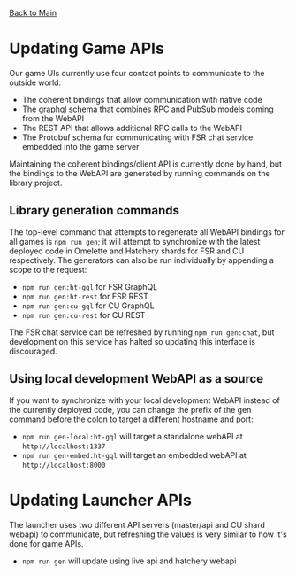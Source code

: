 [Back to Main](../README.md)

# Updating Game APIs

Our game UIs currently use four contact points to communicate to the outside world:

- The coherent bindings that allow communication with native code
- The graphql schema that combines RPC and PubSub models coming from the WebAPI
- The REST API that allows additional RPC calls to the WebAPI
- The Protobuf schema for communicating with FSR chat service embedded into the game server

Maintaining the coherent bindings/client API is currently done by hand, but the bindings to the WebAPI are generated by running commands on the library project.

## Library generation commands

The top-level command that attempts to regenerate all WebAPI bindings for all games is `npm run gen`; it will attempt to synchronize with the latest deployed code in Omelette and Hatchery shards for FSR and CU respectively. The generators can also be run individually by appending a scope to the request:

- `npm run gen:ht-gql` for FSR GraphQL
- `npm run gen:ht-rest` for FSR REST
- `npm run gen:cu-gql` for CU GraphQL
- `npm run gen:cu-rest` for CU REST

The FSR chat service can be refreshed by running `npm run gen:chat`, but development on this service has halted so updating this interface is discouraged.

## Using local development WebAPI as a source

If you want to synchronize with your local development WebAPI instead of the currently deployed code, you can change the prefix of the gen command before the colon to target a different hostname and port:

- `npm run gen-local:ht-gql` will target a standalone webAPI at `http://localhost:1337`
- `npm run gen-embed:ht-gql` will target an embedded webAPI at `http://localhost:8000`

# Updating Launcher APIs

The launcher uses two different API servers (master/api and CU shard webapi) to communicate, but refreshing the values is very similar to how it's done for game APIs.
- `npm run gen` will update using live api and hatchery webapi
